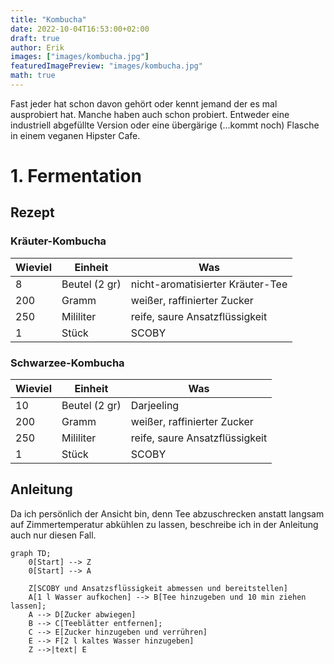 ```yaml
---
title: "Kombucha"
date: 2022-10-04T16:53:00+02:00
draft: true
author: Erik
images: ["images/kombucha.jpg"]
featuredImagePreview: "images/kombucha.jpg"
math: true
---
```


Fast jeder hat schon davon gehört oder kennt jemand der es mal ausprobiert hat.
Manche haben auch schon probiert. Entweder eine industriell abgefüllte
Version oder eine übergärige (...kommt noch) Flasche in einem
veganen Hipster Cafe.


<!-- ## Braumethoden -->
<!-- ### Batch -->
<!-- ### Kontinuerlich  -->
# 1. Fermentation 
## Rezept
### Kräuter-Kombucha
| Wieviel   | Einheit   | Was |
| --------- | --------- | --- |
| 8         |  Beutel (2 gr) | nicht-aromatisierter Kräuter-Tee |
| 200       | Gramm     | weißer, raffinierter Zucker |
| 250       | Mililiter | reife, saure Ansatzflüssigkeit |
| 1         | Stück     | SCOBY |

### Schwarzee-Kombucha
| Wieviel   | Einheit   | Was |
| --------- | --------- | --- |
| 10         |  Beutel (2 gr) | Darjeeling |
| 200       | Gramm     | weißer, raffinierter Zucker |
| 250       | Mililiter | reife, saure Ansatzflüssigkeit |
| 1         | Stück     | SCOBY |

## Anleitung
Da ich persönlich der Ansicht bin, denn Tee abzuschrecken anstatt langsam auf
Zimmertemperatur abkühlen zu lassen, beschreibe ich in der Anleitung auch nur diesen Fall.

```mermaid
graph TD;
    0[Start] --> Z
    0[Start] --> A

    Z[SCOBY und Ansatzsflüssigkeit abmessen und bereitstellen]
    A[1 l Wasser aufkochen] --> B[Tee hinzugeben und 10 min ziehen lassen];
    A --> D[Zucker abwiegen]
    B --> C[Teeblätter entfernen];
    C --> E[Zucker hinzugeben und verrühren]
    E --> F[2 l kaltes Wasser hinzugeben]
    Z -->|text| E
```

